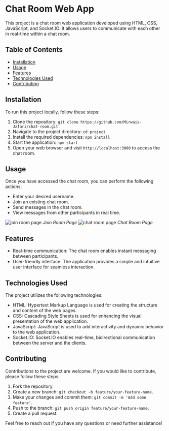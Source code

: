# Chat Room Web App

This project is a chat room web application developed using HTML, CSS, JavaScript, and Socket.IO. It allows users to communicate with each other in real-time within a chat room.

## Table of Contents

- [Installation](#installation)
- [Usage](#usage)
- [Features](#features)
- [Technologies Used](#technologies-used)
- [Contributing](#contributing)

## Installation

To run this project locally, follow these steps:

1. Clone the repository: `git clone https://github.com/Mirwais-Jafari/chat-room.git`
2. Navigate to the project directory: `cd project`
3. Install the required dependencies: `npm install`
4. Start the application: `npm start`
5. Open your web browser and visit `http://localhost:3000` to access the chat room.

## Usage

Once you have accessed the chat room, you can perform the following actions:

- Enter your desired username.
- Join an existing chat room.
- Send messages in the chat room.
- View messages from other participants in real time.


![join room page](https://github.com/Mirwais-Jafari/chat-room/raw/main/public/images/join-room.PNG)
*Join Room Page*
![chat room page](https://github.com/Mirwais-Jafari/chat-room/raw/main/public/images/chat-chat.PNG)
*Chat Room Page*

## Features

- Real-time communication: The chat room enables instant messaging between participants.
- User-friendly interface: The application provides a simple and intuitive user interface for seamless interaction.

## Technologies Used

The project utilizes the following technologies:

- HTML: Hypertext Markup Language is used for creating the structure and content of the web pages.
- CSS: Cascading Style Sheets is used for enhancing the visual presentation of the web application.
- JavaScript: JavaScript is used to add interactivity and dynamic behavior to the web application.
- Socket.IO: Socket.IO enables real-time, bidirectional communication between the server and the clients.

## Contributing

Contributions to the project are welcome. If you would like to contribute, please follow these steps:

1. Fork the repository.
2. Create a new branch: `git checkout -b feature/your-feature-name`.
3. Make your changes and commit them: `git commit -m 'Add some feature'`.
4. Push to the branch: `git push origin feature/your-feature-name`.
5. Create a pull request.

Feel free to reach out if you have any questions or need further assistance!
